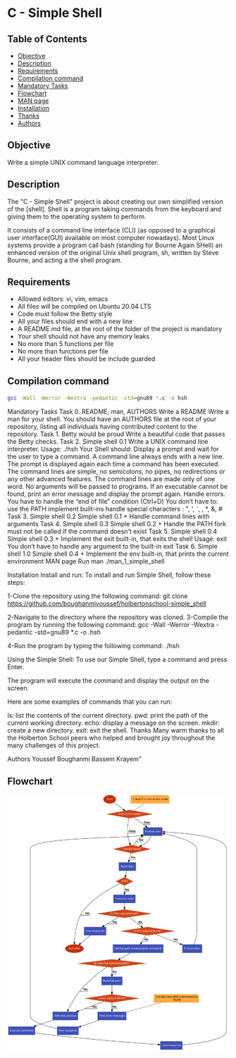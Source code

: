 # C - Simple Shell

## Table of Contents
- [Objective](#objective)
- [Description](#description)
- [Requirements](#requirements)
- [Compilation command](#compilation-command)
- [Mandatory Tasks](#mandatory-tasks)
- [Flowchart](#flowchart)
- [MAN page](#man-page)
- [Installation](#installation)
- [Thanks](#thanks)
- [Authors](#authors)

## Objective
Write a simple UNIX command language interpreter.

## Description
The "C - Simple Shell" project is about creating our own simplified version of the [shell]. Shell is a program taking commands from the keyboard and giving them to the operating system to perform.

It consists of a command line interface (CLI) (as opposed to a graphical user interface(GUI) available on most computer nowadays). Most Linux systems provide a program call bash (standing for Bourne Again SHell) an enhanced version of the original Unix shell program, sh, written by Steve Bourne, and acting a the shell program.

## Requirements
- Allowed editors: vi, vim, emacs
- All files will be compiled on Ubuntu 20.04 LTS
- Code must follow the Betty style
- All your files should end with a new line
- A README.md file, at the root of the folder of the project is mandatory
- Your shell should not have any memory leaks
- No more than 5 functions per file
- No more than functions per file
- All your header files should be include guarded

## Compilation command
```bash
gcc -Wall -Werror -Wextra -pedantic -std=gnu89 *.c -o hsh
```

Mandatory Tasks
Task 0. README, man, AUTHORS
Write a README
Write a man for your shell.
You should have an AUTHORS file at the root of your repository, listing all individuals having contributed content to the repository.
Task 1. Betty would be proud
Write a beautiful code that passes the Betty checks.
Task 2. Simple shell 0.1
Write a UNIX command line interpreter.
Usage: ./hsh
Your Shell should:
Display a prompt and wait for the user to type a command. A command line always ends with a new line.
The prompt is displayed again each time a command has been executed.
The command lines are simple, no semicolons, no pipes, no redirections or any other advanced features.
The command lines are made only of one word. No arguments will be passed to programs.
If an executable cannot be found, print an error message and display the prompt again.
Handle errors.
You have to handle the “end of file” condition (Ctrl+D)
You don’t have to:
use the PATH
implement built-ins
handle special characters : ", ', `, , *, &, #
Task 3. Simple shell 0.2
Simple shell 0.1 +
Handle command lines with arguments
Task 4. Simple shell 0.3
Simple shell 0.2 +
Handle the PATH
fork must not be called if the command doesn’t exist
Task 5. Simple shell 0.4
Simple shell 0.3 +
Implement the exit built-in, that exits the shell
Usage: exit
You don’t have to handle any argument to the built-in exit
Task 6. Simple shell 1.0
Simple shell 0.4 +
Implement the env built-in, that prints the current environment
MAN page
Run man ./man_1_simple_shell

Installation
Install and run:
To install and run Simple Shell, follow these steps:

1-Clone the repository using the following command:
git clone https://github.com/boughanmiyoussef/holbertonschool-simple_shell


2-Navigate to the directory where the repository was cloned.
3-Compile the program by running the following command:
gcc -Wall -Werror -Wextra -pedantic -std=gnu89 *.c -o .hsh

4-Run the program by typing the following command:
./hsh

Using the Simple Shell:
To use our Simple Shell, type a command and press Enter.

The program will execute the command and display the output on the screen.

Here are some examples of commands that you can run:

ls: list the contents of the current directory.
pwd: print the path of the current working directory.
echo: display a message on the screen.
mkdir: create a new directory.
exit: exit the shell.
Thanks
Many warm thanks to all the Holberton School peers who helped and brought joy throughout the many challenges of this project.

Authors
Youssef Boughanmi
Bassem Krayem"

## Flowchart

![Simple Shell Flowchart](https://github.com/boughanmiyoussef/holbertonschool-simple_shell/blob/main/resources/C%20-%20Simple%20shell%20flowchart.png)

